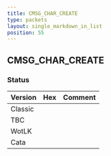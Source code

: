 ```yaml
---
title: CMSG_CHAR_CREATE
type: packets
layout: single_markdown_in_list
position: 55
---
```


## CMSG_CHAR_CREATE

### Status

Version | Hex | Comment
---------- | ---------- | ---------- 
Classic |  |  
TBC |  |  
WotLK |  |  
Cata |  |  
